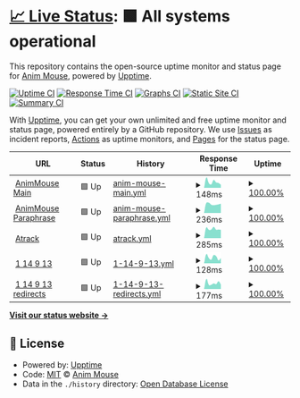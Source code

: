 # [📈 Live Status](https://status.animmouse.com): <!--live status--> **🟩 All systems operational**

This repository contains the open-source uptime monitor and status page for [Anim Mouse](https://www.animmouse.com/), powered by [Upptime](https://github.com/upptime/upptime).

[![Uptime CI](https://github.com/koj-co/upptime/workflows/Uptime%20CI/badge.svg)](https://github.com/koj-co/upptime/actions?query=workflow%3A%22Uptime+CI%22)
[![Response Time CI](https://github.com/koj-co/upptime/workflows/Response%20Time%20CI/badge.svg)](https://github.com/koj-co/upptime/actions?query=workflow%3A%22Response+Time+CI%22)
[![Graphs CI](https://github.com/koj-co/upptime/workflows/Graphs%20CI/badge.svg)](https://github.com/koj-co/upptime/actions?query=workflow%3A%22Graphs+CI%22)
[![Static Site CI](https://github.com/koj-co/upptime/workflows/Static%20Site%20CI/badge.svg)](https://github.com/koj-co/upptime/actions?query=workflow%3A%22Static+Site+CI%22)
[![Summary CI](https://github.com/koj-co/upptime/workflows/Summary%20CI/badge.svg)](https://github.com/koj-co/upptime/actions?query=workflow%3A%22Summary+CI%22)

With [Upptime](https://upptime.js.org), you can get your own unlimited and free uptime monitor and status page, powered entirely by a GitHub repository. We use [Issues](https://github.com/AnimMouse/animmouse-upptime/issues) as incident reports, [Actions](https://github.com/AnimMouse/animmouse-upptime/actions) as uptime monitors, and [Pages](https://status.animmouse.com) for the status page.

<!--start: status pages-->
<!-- This summary is generated by Upptime (https://github.com/upptime/upptime) -->
<!-- Do not edit this manually, your changes will be overwritten -->
<!-- prettier-ignore -->
| URL | Status | History | Response Time | Uptime |
| --- | ------ | ------- | ------------- | ------ |
| <img alt="" src="https://favicons.githubusercontent.com/www.animmouse.com" height="13"> [AnimMouse Main](https://www.animmouse.com) | 🟩 Up | [anim-mouse-main.yml](https://github.com/AnimMouse/animmouse-upptime/commits/HEAD/history/anim-mouse-main.yml) | <details><summary><img alt="Response time graph" src="./graphs/anim-mouse-main/response-time-week.png" height="20"> 148ms</summary><br><a href="https://status.animmouse.com/history/anim-mouse-main"><img alt="Response time 139" src="https://img.shields.io/endpoint?url=https%3A%2F%2Fraw.githubusercontent.com%2FAnimMouse%2Fanimmouse-upptime%2FHEAD%2Fapi%2Fanim-mouse-main%2Fresponse-time.json"></a><br><a href="https://status.animmouse.com/history/anim-mouse-main"><img alt="24-hour response time 80" src="https://img.shields.io/endpoint?url=https%3A%2F%2Fraw.githubusercontent.com%2FAnimMouse%2Fanimmouse-upptime%2FHEAD%2Fapi%2Fanim-mouse-main%2Fresponse-time-day.json"></a><br><a href="https://status.animmouse.com/history/anim-mouse-main"><img alt="7-day response time 148" src="https://img.shields.io/endpoint?url=https%3A%2F%2Fraw.githubusercontent.com%2FAnimMouse%2Fanimmouse-upptime%2FHEAD%2Fapi%2Fanim-mouse-main%2Fresponse-time-week.json"></a><br><a href="https://status.animmouse.com/history/anim-mouse-main"><img alt="30-day response time 153" src="https://img.shields.io/endpoint?url=https%3A%2F%2Fraw.githubusercontent.com%2FAnimMouse%2Fanimmouse-upptime%2FHEAD%2Fapi%2Fanim-mouse-main%2Fresponse-time-month.json"></a><br><a href="https://status.animmouse.com/history/anim-mouse-main"><img alt="1-year response time 139" src="https://img.shields.io/endpoint?url=https%3A%2F%2Fraw.githubusercontent.com%2FAnimMouse%2Fanimmouse-upptime%2FHEAD%2Fapi%2Fanim-mouse-main%2Fresponse-time-year.json"></a></details> | <details><summary><a href="https://status.animmouse.com/history/anim-mouse-main">100.00%</a></summary><a href="https://status.animmouse.com/history/anim-mouse-main"><img alt="All-time uptime 100.00%" src="https://img.shields.io/endpoint?url=https%3A%2F%2Fraw.githubusercontent.com%2FAnimMouse%2Fanimmouse-upptime%2FHEAD%2Fapi%2Fanim-mouse-main%2Fuptime.json"></a><br><a href="https://status.animmouse.com/history/anim-mouse-main"><img alt="24-hour uptime 100.00%" src="https://img.shields.io/endpoint?url=https%3A%2F%2Fraw.githubusercontent.com%2FAnimMouse%2Fanimmouse-upptime%2FHEAD%2Fapi%2Fanim-mouse-main%2Fuptime-day.json"></a><br><a href="https://status.animmouse.com/history/anim-mouse-main"><img alt="7-day uptime 100.00%" src="https://img.shields.io/endpoint?url=https%3A%2F%2Fraw.githubusercontent.com%2FAnimMouse%2Fanimmouse-upptime%2FHEAD%2Fapi%2Fanim-mouse-main%2Fuptime-week.json"></a><br><a href="https://status.animmouse.com/history/anim-mouse-main"><img alt="30-day uptime 100.00%" src="https://img.shields.io/endpoint?url=https%3A%2F%2Fraw.githubusercontent.com%2FAnimMouse%2Fanimmouse-upptime%2FHEAD%2Fapi%2Fanim-mouse-main%2Fuptime-month.json"></a><br><a href="https://status.animmouse.com/history/anim-mouse-main"><img alt="1-year uptime 100.00%" src="https://img.shields.io/endpoint?url=https%3A%2F%2Fraw.githubusercontent.com%2FAnimMouse%2Fanimmouse-upptime%2FHEAD%2Fapi%2Fanim-mouse-main%2Fuptime-year.json"></a></details>
| <img alt="" src="https://favicons.githubusercontent.com/paraphrase.animmouse.com" height="13"> [AnimMouse Paraphrase](https://paraphrase.animmouse.com) | 🟩 Up | [anim-mouse-paraphrase.yml](https://github.com/AnimMouse/animmouse-upptime/commits/HEAD/history/anim-mouse-paraphrase.yml) | <details><summary><img alt="Response time graph" src="./graphs/anim-mouse-paraphrase/response-time-week.png" height="20"> 236ms</summary><br><a href="https://status.animmouse.com/history/anim-mouse-paraphrase"><img alt="Response time 278" src="https://img.shields.io/endpoint?url=https%3A%2F%2Fraw.githubusercontent.com%2FAnimMouse%2Fanimmouse-upptime%2FHEAD%2Fapi%2Fanim-mouse-paraphrase%2Fresponse-time.json"></a><br><a href="https://status.animmouse.com/history/anim-mouse-paraphrase"><img alt="24-hour response time 245" src="https://img.shields.io/endpoint?url=https%3A%2F%2Fraw.githubusercontent.com%2FAnimMouse%2Fanimmouse-upptime%2FHEAD%2Fapi%2Fanim-mouse-paraphrase%2Fresponse-time-day.json"></a><br><a href="https://status.animmouse.com/history/anim-mouse-paraphrase"><img alt="7-day response time 236" src="https://img.shields.io/endpoint?url=https%3A%2F%2Fraw.githubusercontent.com%2FAnimMouse%2Fanimmouse-upptime%2FHEAD%2Fapi%2Fanim-mouse-paraphrase%2Fresponse-time-week.json"></a><br><a href="https://status.animmouse.com/history/anim-mouse-paraphrase"><img alt="30-day response time 322" src="https://img.shields.io/endpoint?url=https%3A%2F%2Fraw.githubusercontent.com%2FAnimMouse%2Fanimmouse-upptime%2FHEAD%2Fapi%2Fanim-mouse-paraphrase%2Fresponse-time-month.json"></a><br><a href="https://status.animmouse.com/history/anim-mouse-paraphrase"><img alt="1-year response time 278" src="https://img.shields.io/endpoint?url=https%3A%2F%2Fraw.githubusercontent.com%2FAnimMouse%2Fanimmouse-upptime%2FHEAD%2Fapi%2Fanim-mouse-paraphrase%2Fresponse-time-year.json"></a></details> | <details><summary><a href="https://status.animmouse.com/history/anim-mouse-paraphrase">100.00%</a></summary><a href="https://status.animmouse.com/history/anim-mouse-paraphrase"><img alt="All-time uptime 100.00%" src="https://img.shields.io/endpoint?url=https%3A%2F%2Fraw.githubusercontent.com%2FAnimMouse%2Fanimmouse-upptime%2FHEAD%2Fapi%2Fanim-mouse-paraphrase%2Fuptime.json"></a><br><a href="https://status.animmouse.com/history/anim-mouse-paraphrase"><img alt="24-hour uptime 100.00%" src="https://img.shields.io/endpoint?url=https%3A%2F%2Fraw.githubusercontent.com%2FAnimMouse%2Fanimmouse-upptime%2FHEAD%2Fapi%2Fanim-mouse-paraphrase%2Fuptime-day.json"></a><br><a href="https://status.animmouse.com/history/anim-mouse-paraphrase"><img alt="7-day uptime 100.00%" src="https://img.shields.io/endpoint?url=https%3A%2F%2Fraw.githubusercontent.com%2FAnimMouse%2Fanimmouse-upptime%2FHEAD%2Fapi%2Fanim-mouse-paraphrase%2Fuptime-week.json"></a><br><a href="https://status.animmouse.com/history/anim-mouse-paraphrase"><img alt="30-day uptime 100.00%" src="https://img.shields.io/endpoint?url=https%3A%2F%2Fraw.githubusercontent.com%2FAnimMouse%2Fanimmouse-upptime%2FHEAD%2Fapi%2Fanim-mouse-paraphrase%2Fuptime-month.json"></a><br><a href="https://status.animmouse.com/history/anim-mouse-paraphrase"><img alt="1-year uptime 100.00%" src="https://img.shields.io/endpoint?url=https%3A%2F%2Fraw.githubusercontent.com%2FAnimMouse%2Fanimmouse-upptime%2FHEAD%2Fapi%2Fanim-mouse-paraphrase%2Fuptime-year.json"></a></details>
| <img alt="" src="https://favicons.githubusercontent.com/atrack.eu.org" height="13"> [Atrack](https://atrack.eu.org) | 🟩 Up | [atrack.yml](https://github.com/AnimMouse/animmouse-upptime/commits/HEAD/history/atrack.yml) | <details><summary><img alt="Response time graph" src="./graphs/atrack/response-time-week.png" height="20"> 285ms</summary><br><a href="https://status.animmouse.com/history/atrack"><img alt="Response time 283" src="https://img.shields.io/endpoint?url=https%3A%2F%2Fraw.githubusercontent.com%2FAnimMouse%2Fanimmouse-upptime%2FHEAD%2Fapi%2Fatrack%2Fresponse-time.json"></a><br><a href="https://status.animmouse.com/history/atrack"><img alt="24-hour response time 258" src="https://img.shields.io/endpoint?url=https%3A%2F%2Fraw.githubusercontent.com%2FAnimMouse%2Fanimmouse-upptime%2FHEAD%2Fapi%2Fatrack%2Fresponse-time-day.json"></a><br><a href="https://status.animmouse.com/history/atrack"><img alt="7-day response time 285" src="https://img.shields.io/endpoint?url=https%3A%2F%2Fraw.githubusercontent.com%2FAnimMouse%2Fanimmouse-upptime%2FHEAD%2Fapi%2Fatrack%2Fresponse-time-week.json"></a><br><a href="https://status.animmouse.com/history/atrack"><img alt="30-day response time 291" src="https://img.shields.io/endpoint?url=https%3A%2F%2Fraw.githubusercontent.com%2FAnimMouse%2Fanimmouse-upptime%2FHEAD%2Fapi%2Fatrack%2Fresponse-time-month.json"></a><br><a href="https://status.animmouse.com/history/atrack"><img alt="1-year response time 283" src="https://img.shields.io/endpoint?url=https%3A%2F%2Fraw.githubusercontent.com%2FAnimMouse%2Fanimmouse-upptime%2FHEAD%2Fapi%2Fatrack%2Fresponse-time-year.json"></a></details> | <details><summary><a href="https://status.animmouse.com/history/atrack">100.00%</a></summary><a href="https://status.animmouse.com/history/atrack"><img alt="All-time uptime 100.00%" src="https://img.shields.io/endpoint?url=https%3A%2F%2Fraw.githubusercontent.com%2FAnimMouse%2Fanimmouse-upptime%2FHEAD%2Fapi%2Fatrack%2Fuptime.json"></a><br><a href="https://status.animmouse.com/history/atrack"><img alt="24-hour uptime 100.00%" src="https://img.shields.io/endpoint?url=https%3A%2F%2Fraw.githubusercontent.com%2FAnimMouse%2Fanimmouse-upptime%2FHEAD%2Fapi%2Fatrack%2Fuptime-day.json"></a><br><a href="https://status.animmouse.com/history/atrack"><img alt="7-day uptime 100.00%" src="https://img.shields.io/endpoint?url=https%3A%2F%2Fraw.githubusercontent.com%2FAnimMouse%2Fanimmouse-upptime%2FHEAD%2Fapi%2Fatrack%2Fuptime-week.json"></a><br><a href="https://status.animmouse.com/history/atrack"><img alt="30-day uptime 100.00%" src="https://img.shields.io/endpoint?url=https%3A%2F%2Fraw.githubusercontent.com%2FAnimMouse%2Fanimmouse-upptime%2FHEAD%2Fapi%2Fatrack%2Fuptime-month.json"></a><br><a href="https://status.animmouse.com/history/atrack"><img alt="1-year uptime 100.00%" src="https://img.shields.io/endpoint?url=https%3A%2F%2Fraw.githubusercontent.com%2FAnimMouse%2Fanimmouse-upptime%2FHEAD%2Fapi%2Fatrack%2Fuptime-year.json"></a></details>
| <img alt="" src="https://favicons.githubusercontent.com/www.114913.xyz" height="13"> [1 14 9 13](https://www.114913.xyz) | 🟩 Up | [1-14-9-13.yml](https://github.com/AnimMouse/animmouse-upptime/commits/HEAD/history/1-14-9-13.yml) | <details><summary><img alt="Response time graph" src="./graphs/1-14-9-13/response-time-week.png" height="20"> 128ms</summary><br><a href="https://status.animmouse.com/history/1-14-9-13"><img alt="Response time 148" src="https://img.shields.io/endpoint?url=https%3A%2F%2Fraw.githubusercontent.com%2FAnimMouse%2Fanimmouse-upptime%2FHEAD%2Fapi%2F1-14-9-13%2Fresponse-time.json"></a><br><a href="https://status.animmouse.com/history/1-14-9-13"><img alt="24-hour response time 111" src="https://img.shields.io/endpoint?url=https%3A%2F%2Fraw.githubusercontent.com%2FAnimMouse%2Fanimmouse-upptime%2FHEAD%2Fapi%2F1-14-9-13%2Fresponse-time-day.json"></a><br><a href="https://status.animmouse.com/history/1-14-9-13"><img alt="7-day response time 128" src="https://img.shields.io/endpoint?url=https%3A%2F%2Fraw.githubusercontent.com%2FAnimMouse%2Fanimmouse-upptime%2FHEAD%2Fapi%2F1-14-9-13%2Fresponse-time-week.json"></a><br><a href="https://status.animmouse.com/history/1-14-9-13"><img alt="30-day response time 168" src="https://img.shields.io/endpoint?url=https%3A%2F%2Fraw.githubusercontent.com%2FAnimMouse%2Fanimmouse-upptime%2FHEAD%2Fapi%2F1-14-9-13%2Fresponse-time-month.json"></a><br><a href="https://status.animmouse.com/history/1-14-9-13"><img alt="1-year response time 148" src="https://img.shields.io/endpoint?url=https%3A%2F%2Fraw.githubusercontent.com%2FAnimMouse%2Fanimmouse-upptime%2FHEAD%2Fapi%2F1-14-9-13%2Fresponse-time-year.json"></a></details> | <details><summary><a href="https://status.animmouse.com/history/1-14-9-13">100.00%</a></summary><a href="https://status.animmouse.com/history/1-14-9-13"><img alt="All-time uptime 100.00%" src="https://img.shields.io/endpoint?url=https%3A%2F%2Fraw.githubusercontent.com%2FAnimMouse%2Fanimmouse-upptime%2FHEAD%2Fapi%2F1-14-9-13%2Fuptime.json"></a><br><a href="https://status.animmouse.com/history/1-14-9-13"><img alt="24-hour uptime 100.00%" src="https://img.shields.io/endpoint?url=https%3A%2F%2Fraw.githubusercontent.com%2FAnimMouse%2Fanimmouse-upptime%2FHEAD%2Fapi%2F1-14-9-13%2Fuptime-day.json"></a><br><a href="https://status.animmouse.com/history/1-14-9-13"><img alt="7-day uptime 100.00%" src="https://img.shields.io/endpoint?url=https%3A%2F%2Fraw.githubusercontent.com%2FAnimMouse%2Fanimmouse-upptime%2FHEAD%2Fapi%2F1-14-9-13%2Fuptime-week.json"></a><br><a href="https://status.animmouse.com/history/1-14-9-13"><img alt="30-day uptime 100.00%" src="https://img.shields.io/endpoint?url=https%3A%2F%2Fraw.githubusercontent.com%2FAnimMouse%2Fanimmouse-upptime%2FHEAD%2Fapi%2F1-14-9-13%2Fuptime-month.json"></a><br><a href="https://status.animmouse.com/history/1-14-9-13"><img alt="1-year uptime 100.00%" src="https://img.shields.io/endpoint?url=https%3A%2F%2Fraw.githubusercontent.com%2FAnimMouse%2Fanimmouse-upptime%2FHEAD%2Fapi%2F1-14-9-13%2Fuptime-year.json"></a></details>
| <img alt="" src="https://favicons.githubusercontent.com/r.114913.xyz" height="13"> [1 14 9 13 redirects](https://r.114913.xyz) | 🟩 Up | [1-14-9-13-redirects.yml](https://github.com/AnimMouse/animmouse-upptime/commits/HEAD/history/1-14-9-13-redirects.yml) | <details><summary><img alt="Response time graph" src="./graphs/1-14-9-13-redirects/response-time-week.png" height="20"> 177ms</summary><br><a href="https://status.animmouse.com/history/1-14-9-13-redirects"><img alt="Response time 131" src="https://img.shields.io/endpoint?url=https%3A%2F%2Fraw.githubusercontent.com%2FAnimMouse%2Fanimmouse-upptime%2FHEAD%2Fapi%2F1-14-9-13-redirects%2Fresponse-time.json"></a><br><a href="https://status.animmouse.com/history/1-14-9-13-redirects"><img alt="24-hour response time 134" src="https://img.shields.io/endpoint?url=https%3A%2F%2Fraw.githubusercontent.com%2FAnimMouse%2Fanimmouse-upptime%2FHEAD%2Fapi%2F1-14-9-13-redirects%2Fresponse-time-day.json"></a><br><a href="https://status.animmouse.com/history/1-14-9-13-redirects"><img alt="7-day response time 177" src="https://img.shields.io/endpoint?url=https%3A%2F%2Fraw.githubusercontent.com%2FAnimMouse%2Fanimmouse-upptime%2FHEAD%2Fapi%2F1-14-9-13-redirects%2Fresponse-time-week.json"></a><br><a href="https://status.animmouse.com/history/1-14-9-13-redirects"><img alt="30-day response time 141" src="https://img.shields.io/endpoint?url=https%3A%2F%2Fraw.githubusercontent.com%2FAnimMouse%2Fanimmouse-upptime%2FHEAD%2Fapi%2F1-14-9-13-redirects%2Fresponse-time-month.json"></a><br><a href="https://status.animmouse.com/history/1-14-9-13-redirects"><img alt="1-year response time 131" src="https://img.shields.io/endpoint?url=https%3A%2F%2Fraw.githubusercontent.com%2FAnimMouse%2Fanimmouse-upptime%2FHEAD%2Fapi%2F1-14-9-13-redirects%2Fresponse-time-year.json"></a></details> | <details><summary><a href="https://status.animmouse.com/history/1-14-9-13-redirects">100.00%</a></summary><a href="https://status.animmouse.com/history/1-14-9-13-redirects"><img alt="All-time uptime 100.00%" src="https://img.shields.io/endpoint?url=https%3A%2F%2Fraw.githubusercontent.com%2FAnimMouse%2Fanimmouse-upptime%2FHEAD%2Fapi%2F1-14-9-13-redirects%2Fuptime.json"></a><br><a href="https://status.animmouse.com/history/1-14-9-13-redirects"><img alt="24-hour uptime 100.00%" src="https://img.shields.io/endpoint?url=https%3A%2F%2Fraw.githubusercontent.com%2FAnimMouse%2Fanimmouse-upptime%2FHEAD%2Fapi%2F1-14-9-13-redirects%2Fuptime-day.json"></a><br><a href="https://status.animmouse.com/history/1-14-9-13-redirects"><img alt="7-day uptime 100.00%" src="https://img.shields.io/endpoint?url=https%3A%2F%2Fraw.githubusercontent.com%2FAnimMouse%2Fanimmouse-upptime%2FHEAD%2Fapi%2F1-14-9-13-redirects%2Fuptime-week.json"></a><br><a href="https://status.animmouse.com/history/1-14-9-13-redirects"><img alt="30-day uptime 100.00%" src="https://img.shields.io/endpoint?url=https%3A%2F%2Fraw.githubusercontent.com%2FAnimMouse%2Fanimmouse-upptime%2FHEAD%2Fapi%2F1-14-9-13-redirects%2Fuptime-month.json"></a><br><a href="https://status.animmouse.com/history/1-14-9-13-redirects"><img alt="1-year uptime 100.00%" src="https://img.shields.io/endpoint?url=https%3A%2F%2Fraw.githubusercontent.com%2FAnimMouse%2Fanimmouse-upptime%2FHEAD%2Fapi%2F1-14-9-13-redirects%2Fuptime-year.json"></a></details>

<!--end: status pages-->

[**Visit our status website →**](https://status.animmouse.com)

## 📄 License

- Powered by: [Upptime](https://github.com/upptime/upptime)
- Code: [MIT](./LICENSE) © [Anim Mouse](https://www.animmouse.com/)
- Data in the `./history` directory: [Open Database License](https://opendatacommons.org/licenses/odbl/1-0/)
